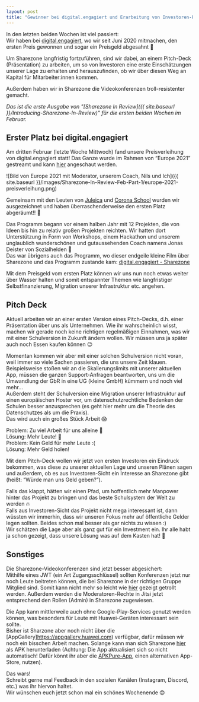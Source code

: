 ```yaml
---
layout: post
title: "Gewinner bei digital.engagiert und Erarbeitung von Investoren-Pitch [SIR]"
---
```

In den letzten beiden Wochen ist viel passiert:\
Wir haben bei [digital.engagiert](https://www.digitalengagiert.de/), wo wir seit Juni 2020 mitmachen, den ersten Preis gewonnen und sogar ein Preisgeld abgesahnt 🎉

Um Sharezone langfristig fortzuführen, sind wir dabei, an einem Pitch-Deck (Präsentation) zu arbeiten, um so von Investoren eine erste Einschätzungen unserer Lage zu erhalten und herauszufinden, ob wir über diesen Weg an Kapital für Mitarbeiter:innen kommen. 

Außerdem haben wir in Sharezone die Videokonferenzen troll-resistenter gemacht.

*Das ist die erste Ausgabe von "[Sharezone In Review]({{ site.baseurl }}/Introducing-Sharezone-In-Review)" für die ersten beiden Wochen im Februar.*

## Erster Platz bei digital.engagiert
Am dritten Februar (letzte Woche Mittwoch) fand unsere Preisverleihung von digital.engagiert statt! Das Ganze wurde im Rahmen von “Europe 2021” gestreamt und kann [hier](https://www.youtube.com/watch?v=rkCCDioyaiM) angeschaut werden.

![Bild von Europe 2021 mit Moderator, unserem Coach, Nils und Ich]({{ site.baseurl }}/images/Sharezone-In-Review-Feb-Part-1/europe-2021-preisverleihung.png)

Gemeinsam mit den Leuten von [Juleica](https://www.juleica.de) und [Corona School](https://www.corona-school.de) wurden wir ausgezeichnet und haben überraschenderweise den ersten Platz abgeräumt!! 🎉

Das Programm begann vor einem halben Jahr mit 12 Projekten, die von Ideen bis hin zu relativ großen Projekten reichten. Wir hatten dort Unterstützung in Form von Workshops, einem Hackathon und unserem unglaublich wunderschönen und gutaussehenden Coach namens Jonas Deister von Sozialhelden 🤪\
Das war übrigens auch das Programm, wo dieser endgeile kleine Film über Sharezone und das Programm zustande kam: [digital.engagiert - Sharezone](https://www.youtube.com/watch?v=Hd15QbZ7a4c)

Mit dem Preisgeld vom ersten Platz können wir uns nun noch etwas weiter über Wasser halten und somit entspannter Themen wie langfristiger Selbstfinanzierung, Migration unserer Infrastruktur etc. angehen.

## Pitch Deck
Aktuell arbeiten wir an einer ersten Version eines Pitch-Decks, d.h. einer Präsentation über uns als Unternehmen.
Wie ihr wahrscheinlich wisst, machen wir gerade noch keine richtigen regelmäßigen Einnahmen, was wir mit einer Schulversion in Zukunft ändern wollen.
Wir müssen uns ja später auch noch Essen kaufen können 😉

Momentan kommen wir aber mit einer solchen Schulversion nicht voran, weil immer so viele Sachen passieren, die uns unsere Zeit klauen. Beispielsweise stoßen wir an die Skalierungslimits mit unserer aktuellen App, müssen die ganzen Support-Anfragen beantworten, uns um die Umwandlung der GbR in eine UG (kleine GmbH) kümmern und noch viel mehr...\
Außerdem steht der Schulversion eine Migration unserer Infrastruktur auf einen europäischen Hoster vor, um datenschutzrechtliche Bedenken der Schulen besser anzusprechen (es geht hier mehr um die Theorie des Datenschutzes als um die Praxis).\
Das wird auch ein großes Stück Arbeit 😱

Problem: Zu viel Arbeit für uns alleine 🥵\
Lösung: Mehr Leute! 🤝\
Problem: Kein Geld für mehr Leute :(\
Lösung: Mehr Geld holen!

Mit dem Pitch-Deck wollen wir jetzt von ersten Investoren ein Eindruck bekommen, was diese zu unserer aktuellen Lage und unseren Plänen sagen und außerdem, ob es aus Investoren-Sicht ein Interesse an Sharezone gibt (heißt: “Würde man uns Geld geben?”).

Falls das klappt, hätten wir einen Pfad, um hoffentlich mehr Manpower hinter das Projekt zu bringen und das beste Schulsystem der Welt zu werden 🔥\
Falls aus Investoren-Sicht das Projekt nicht mega interessant ist, dann wüssten wir immerhin, dass wir unseren Fokus mehr auf öffentliche Gelder legen sollten. 
Beides schon mal besser als gar nichts zu wissen :)\
Wir schätzen die Lage aber als ganz gut für ein Investment ein. Ihr alle habt ja schon gezeigt, dass unsere Lösung was auf dem Kasten hat! 🙌

## Sonstiges
Die Sharezone-Videokonferenzen sind jetzt besser abgesichert:\
Mithilfe eines JWT (ein Art Zugangsschlüssel) sollten Konferenzen jetzt nur noch Leute beitreten können, die bei Sharezone in der richtigen Gruppe Mitglied sind. Somit kann nicht mehr so leicht wie [hier](https://youtu.be/oc_ZPt-LVBQ) gezeigt getrollt werden. Außerdem werden die Moderatoren-Rechte in Jitsi jetzt entsprechend den Rollen (Admin) in Sharezone zugewiesen.

Die App kann mittlerweile auch ohne Google-Play-Services genutzt werden können, was besonders für Leute mit Huawei-Geräten interessant sein sollte.\
Bisher ist Sharzone aber noch nicht über die [AppGallery]https://appgallery.huawei.com) verfügbar, dafür müssen wir noch ein bisschen Arbeit machen. Solange kann man sich Sharezone [hier](https://apkpure.com/de/schulplaner-stundenplan-hausaufgaben-sharezone/de.codingbrain.sharezone/download?from=details) als APK herunterladen (Achtung: Die App aktualisiert sich so nicht automatisch! Dafür könnt ihr aber die [APKPure-App](https://apkpure.com/apkpure-app.html), einen alternativen App-Store, nutzen).

Das wars!\
Schreibt gerne mal Feedback in den sozialen Kanälen (Instagram, Discord, etc.) was ihr hiervon haltet.\
Wir wünschen euch jetzt schon mal ein schönes Wochenende 😊
